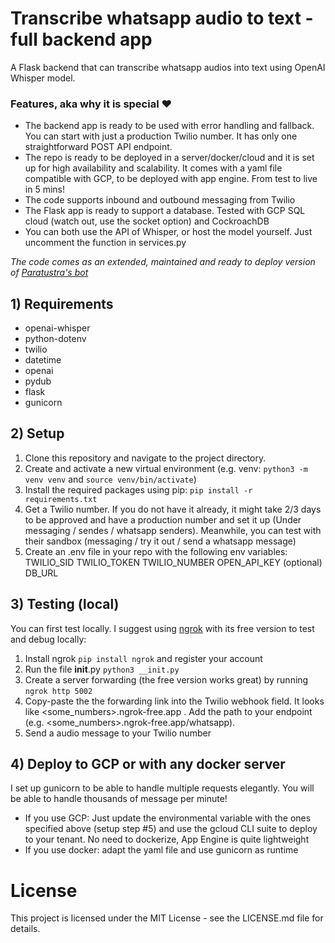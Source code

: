 # Transcribe whatsapp audio to text - full backend app

A Flask backend that can transcribe whatsapp audios into text using OpenAI Whisper model.

### Features, aka why it is special ❤️
- The backend app is ready to be used with error handling and fallback. You can start with just a production Twilio number. It has only one straightforward POST API endpoint.
- The repo is ready to be deployed in a server/docker/cloud and it is set up for high availability and scalability. It comes with a yaml file compatible with GCP, to be deployed with app engine. From test to live in 5 mins!
- The code supports inbound and outbound messaging from Twilio
- The Flask app is ready to support a database. Tested with GCP SQL cloud (watch out, use the socket option) and CockroachDB
- You can both use the API of Whisper, or host the model yourself. Just uncomment the function in services.py


_The code comes as an extended, maintained and ready to deploy version of [Paratustra's bot](https://github.com/paratustra/audio-transcription-bot/tree/main)_

## 1) Requirements
- openai-whisper
- python-dotenv
- twilio
- datetime
- openai
- pydub
- flask
- gunicorn

## 2) Setup
1. Clone this repository and navigate to the project directory.
2. Create and activate a new virtual environment (e.g. venv: `python3 -m venv venv` and `source venv/bin/activate`)
3. Install the required packages using pip: `pip install -r requirements.txt`
4. Get a Twilio number. If you do not have it already, it might take 2/3 days to be approved and have a production number and set it up (Under messaging / sendes / whatsapp senders). Meanwhile, you can test with their sandbox (messaging / try it out / send a whatsapp message)
5. Create an .env file in your repo with the following env variables:
    TWILIO_SID
    TWILIO_TOKEN
    TWILIO_NUMBER
    OPEN_API_KEY
    (optional) DB_URL

## 3) Testing (local)
You can first test locally. I suggest using [ngrok](https://github.com/NGROK) with its free version to test and debug locally:
1. Install ngrok `pip install ngrok` and register your account
2. Run the file __init__.py `python3 __init.py`
3. Create a server forwarding (the free version works great) by running `ngrok http 5002`
4. Copy-paste the the forwarding link into the Twilio webhook field. It looks like <some_numbers>.ngrok-free.app . Add the path to your endpoint (e.g. <some_numbers>.ngrok-free.app/whatsapp).
5. Send a audio message to your Twilio number

## 4) Deploy to GCP or with any docker server
I set up gunicorn to be able to handle multiple requests elegantly. You will be able to handle thousands of message per minute!

- If you use GCP: Just update the environmental variable with the ones specified above (setup step #5) and use the gcloud CLI suite to deploy to your tenant. No need to dockerize, App Engine is quite lightweight
- If you use docker: adapt the yaml file and use gunicorn as runtime

# License
This project is licensed under the MIT License - see the LICENSE.md file for details.
